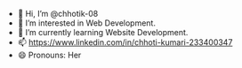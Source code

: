 - 👋 Hi, I’m @chhotik-08
- 👀 I’m interested in Web Development.
- 🌱 I’m currently learning Website Development.
- 📫 https://www.linkedin.com/in/chhoti-kumari-233400347
- 😄 Pronouns: Her
